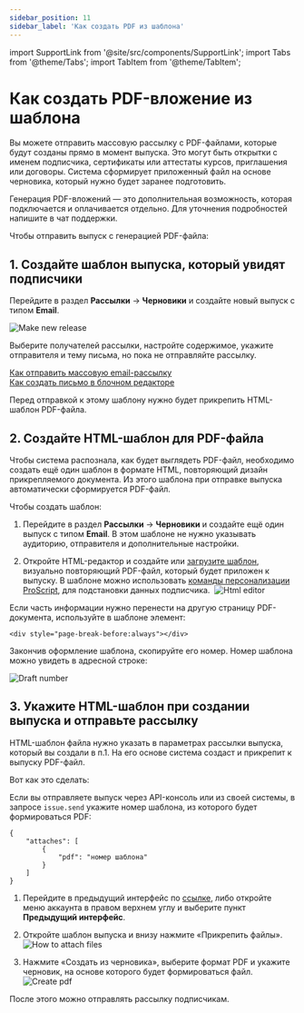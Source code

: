 ```yaml
---
sidebar_position: 11
sidebar_label: 'Как создать PDF из шаблона'
---
```


import SupportLink from '@site/src/components/SupportLink';
import Tabs from '@theme/Tabs';
import TabItem from '@theme/TabItem';

# Как создать PDF-вложение из шаблона

Вы можете отправить массовую рассылку с PDF-файлами, которые будут созданы прямо в момент выпуска. Это могут быть открытки с именем подписчика, сертификаты или аттестаты курсов, приглашения или договоры. Система сформирует приложенный файл на основе черновика, который нужно будет заранее подготовить.

Генерация PDF-вложений — это дополнительная возможность, которая подключается и оплачивается отдельно. Для уточнения подробностей <SupportLink>напишите в чат поддержки</SupportLink>.

Чтобы отправить выпуск с генерацией PDF-файла:

## 1. Создайте шаблон выпуска, который увидят подписчики

Перейдите в раздел **Рассылки** → **Черновики** и создайте новый выпуск с типом **Email**.

![Make new release](/img/email-campaigns/personalization/how-to-create-pdf/make-new-release.gif)

Выберите получателей рассылки, настройте содержимое, укажите отправителя и тему письма, но пока не отправляйте рассылку.

[Как отправить массовую email-рассылку](https://docs.sendsay.ru/email-campaigns/create-your-campaign/how-to-send-email-campaign/)<br/>
[Как создать письмо в блочном редакторе](https://docs.sendsay.ru/email-campaigns/create-your-campaign/drag-and-drop-editor/)

Перед отправкой к этому шаблону нужно будет прикрепить HTML-шаблон PDF-файла.

## 2. Создайте HTML-шаблон для PDF-файла

Чтобы система распознала, как будет выглядеть PDF-файл, необходимо создать ещё один шаблон в формате HTML, повторяющий дизайн прикрепляемого документа. Из этого шаблона при отправке выпуска автоматически сформируется PDF-файл.

Чтобы создать шаблон:

1. Перейдите в раздел **Рассылки** → **Черновики** и создайте ещё один выпуск с типом **Email**. В этом шаблоне не нужно указывать аудиторию, отправителя и дополнительные настройки.

2. Откройте HTML-редактор и создайте или [загрузите шаблон](https://docs.sendsay.ru/email-campaigns/create-your-campaign/how-to-upload-html-template/), визуально повторяющий PDF-файл, который будет приложен к выпуску. В шаблоне можно использовать [команды персонализации ProScript](https://docs.sendsay.ru/proscript/proscript-in-a-nutshell/), для подстановки данных подписчика. 
   ![Html editor](/img/email-campaigns/personalization/how-to-create-pdf/html-editor.png)

Если часть информации нужно перенести на другую страницу PDF-документа, используйте в шаблоне элемент:

```
<div style="page-break-before:always"></div>
```

Закончив оформление шаблона, скопируйте его номер. Номер шаблона можно увидеть в адресной строке:

![Draft number](/img/email-campaigns/personalization/how-to-create-pdf/draft-number.png)

## 3. Укажите HTML-шаблон при создании выпуска и отправьте рассылку

HTML-шаблон файла нужно указать в параметрах рассылки выпуска, который вы создали в п.1. На его основе система создаст и прикрепит к выпуску PDF-файл.

Вот как это сделать:

<Tabs>
<TabItem value="key1" label="В API-консоли" default>

Если вы отправляете выпуск через API-консоль или из своей системы, в запросе `issue.send` укажите номер шаблона, из которого будет формироваться PDF:

```
{
    "attaches": [
        {
            "pdf": "номер шаблона"
        }
    ]
}
```

</TabItem>
  
<TabItem value="key2" label="В предыдущем интерфейсе" default>

1. Перейдите в предыдущий интерфейс по [ссылке](https://sendsay.ru/account/#dashboard), либо откройте меню аккаунта в правом верхнем углу и выберите пункт **Предыдущий интерфейс**.
2. Откройте шаблон выпуска и внизу нажмите «Прикрепить файлы».
   ![How to attach files](/img/email-campaigns/personalization/how-to-create-pdf/how-to-attach-files.png)

3. Нажмите «Создать из черновика», выберите формат PDF и укажите черновик, на основе которого будет формироваться файл.
   ![Create pdf](/img/email-campaigns/personalization/how-to-create-pdf/create-pdf.gif)

</TabItem>
</Tabs>

После этого можно отправлять рассылку подписчикам.
